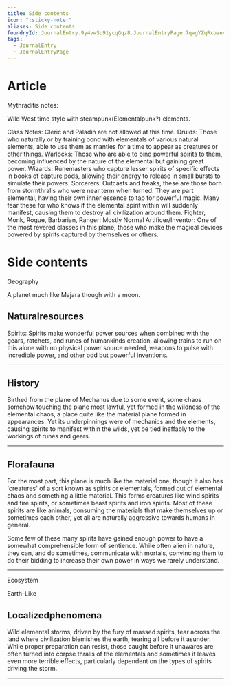 ```yaml
---
title: Side contents
icon: ":sticky-note:"
aliases: Side contents
foundryId: JournalEntry.9y4vwSp91ycqGqz8.JournalEntryPage.7qwgYZqRxbaecLdF
tags:
  - JournalEntry
  - JournalEntryPage
---
```


# Article
Mythraditis notes:

Wild West time style with steampunk(Elementalpunk?) elements. 

Class Notes: Cleric and Paladin are not allowed at this time. Druids: Those who naturally or by training bond with elementals of various natural elements, able to use them as mantles for a time to appear as creatures or other things. Warlocks: Those who are able to bind powerful spirits to them, becoming influenced by the nature of the elemental but gaining great power. Wizards: Runemasters who capture lesser spirits of specific effects in books of capture pods, allowing their energy to release in small bursts to simulate their powers. Sorcerers: Outcasts and freaks, these are those born from stormthralls who were near term when turned. They are part elemental, having their own inner essence to tap for powerful magic. Many fear these for who knows if the elemental spirit within will suddenly manifest, causing them to destroy all civilization around them. Fighter, Monk, Rogue, Barbarian, Ranger: Mostly Normal Artificer/Inventor: One of the most revered classes in this plane, those who make the magical devices powered by spirits captured by themselves or others.


# Side contents
Geography

A planet much like Majara though with  a moon.

## Naturalresources

Spirits: Spirits make wonderful power sources when combined with the gears, ratchets, and runes of humankinds creation, allowing trains to run on this alone with no physical power source needed, weapons to pulse with incredible power, and other odd but powerful inventions.

* * *

## History

Birthed from the plane of Mechanus due to some event, some chaos somehow touching the plane most lawful, yet formed in the wildness of the elemental chaos, a place quite like the material plane formed in appearances. Yet its underpinnings were of mechanics and the elements, causing spirits to manifest within the wilds, yet be tied ineffably to the workings of runes and gears.

* * *

## Florafauna

For the most part, this plane is much like the material one, though it also has 'creatures' of a sort known as spirits or elementals, formed out of elemental chaos and something a little material. This forms creatures like wind spirits and fire spirits, or sometimes beast spirits and iron spirits. Most of these spirits are like animals, consuming the materials that make themselves up or sometimes each other, yet all are naturally aggressive towards humans in general.

Some few of these many spirits have gained enough power to have a somewhat comprehensible form of sentience. While often alien in nature, they can, and do sometimes, communicate with mortals, convincing them to do their bidding to increase their own power in ways we rarely understand.

* * *

Ecosystem

Earth-Like

## Localizedphenomena

Wild elemental storms, driven by the fury of massed spirits, tear across the land where civilization blemishes the earth, tearing all before it asunder. While proper preparation can resist, those caught before it unawares are often turned into corpse thralls of the elementals and sometimes it leaves even more terrible effects, particularly dependent on the types of spirits driving the storm.

* * *